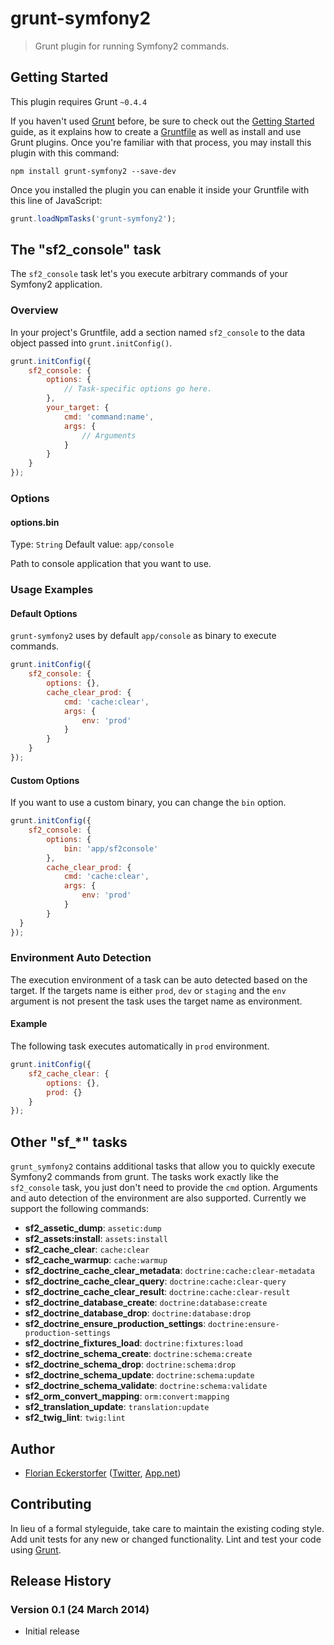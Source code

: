 # grunt-symfony2

> Grunt plugin for running Symfony2 commands.

## Getting Started
This plugin requires Grunt `~0.4.4`

If you haven't used [Grunt](http://gruntjs.com/) before, be sure to check out the [Getting Started](http://gruntjs.com/getting-started) guide, as it explains how to create a [Gruntfile](http://gruntjs.com/sample-gruntfile) as well as install and use Grunt plugins. Once you're familiar with that process, you may install this plugin with this command:

```shell
npm install grunt-symfony2 --save-dev
```

Once you installed the plugin you can enable it inside your Gruntfile with this line of JavaScript:

```js
grunt.loadNpmTasks('grunt-symfony2');
```

## The "sf2_console" task

The `sf2_console` task let's you execute arbitrary commands of your Symfony2 application.

### Overview
In your project's Gruntfile, add a section named `sf2_console` to the data object passed into `grunt.initConfig()`.

```js
grunt.initConfig({
    sf2_console: {
        options: {
            // Task-specific options go here.
        },
        your_target: {
            cmd: 'command:name',
            args: {
                // Arguments
            }
        }
    }
});
```

### Options

#### options.bin
Type: `String`
Default value: `app/console`

Path to console application that you want to use.

### Usage Examples

#### Default Options
`grunt-symfony2` uses by default `app/console` as binary to execute commands.

```js
grunt.initConfig({
    sf2_console: {
        options: {},
        cache_clear_prod: {
            cmd: 'cache:clear',
            args: {
                env: 'prod'
            }
        }
    }
});
```

#### Custom Options
If you want to use a custom binary, you can change the `bin` option.

```js
grunt.initConfig({
    sf2_console: {
        options: {
            bin: 'app/sf2console'
        },
        cache_clear_prod: {
            cmd: 'cache:clear',
            args: {
                env: 'prod'
            }
        }
  }
});
```

### Environment Auto Detection
The execution environment of a task can be auto detected based on the target. If the targets name is either `prod`,
`dev` or `staging` and the `env` argument is not present the task uses the target name as environment.

#### Example

The following task executes automatically in `prod` environment.

```js
grunt.initConfig({
    sf2_cache_clear: {
        options: {},
        prod: {}
    }
});
```

## Other "sf_*" tasks
`grunt_symfony2` contains additional tasks that allow you to quickly execute Symfony2 commands from grunt. The tasks
work exactly like the `sf2_console` task, you just don't need to provide the `cmd` option. Arguments and auto detection
of the environment are also supported. Currently we support the following commands:

- **sf2_assetic_dump**: `assetic:dump`
- **sf2_assets:install**: `assets:install`
- **sf2_cache_clear**: `cache:clear`
- **sf2_cache_warmup**: `cache:warmup`
- **sf2_doctrine_cache_clear_metadata**: `doctrine:cache:clear-metadata`
- **sf2_doctrine_cache_clear_query**: `doctrine:cache:clear-query`
- **sf2_doctrine_cache_clear_result**: `doctrine:cache:clear-result`
- **sf2_doctrine_database_create**: `doctrine:database:create`
- **sf2_doctrine_database_drop**: `doctrine:database:drop`
- **sf2_doctrine_ensure_production_settings**: `doctrine:ensure-production-settings`
- **sf2_doctrine_fixtures_load**: `doctrine:fixtures:load`
- **sf2_doctrine_schema_create**: `doctrine:schema:create`
- **sf2_doctrine_schema_drop**: `doctrine:schema:drop`
- **sf2_doctrine_schema_update**: `doctrine:schema:update`
- **sf2_doctrine_schema_validate**: `doctrine:schema:validate`
- **sf2_orm_convert_mapping**: `orm:convert:mapping`
- **sf2_translation_update**: `translation:update`
- **sf2_twig_lint**: `twig:lint`

## Author
- [Florian Eckerstorfer](http://florian.ec) ([Twitter](http://twitter.com/Florian_), [App.net](http://app.net/florian))

## Contributing
In lieu of a formal styleguide, take care to maintain the existing coding style. Add unit tests for any new or changed functionality. Lint and test your code using [Grunt](http://gruntjs.com/).

## Release History

### Version 0.1 (24 March 2014)

- Initial release
